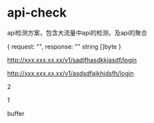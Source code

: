 # api-check
api检测方案，包含大流量中api的检测，及api的聚合



{
    request: "",
    response: "" string []byte
}

http://xxx.xxx.xx.xx/v1/sadjfhasdkkjasdf/login

http://xxx.xxx.xx.xx/v1/asdsdfajkhjdsfh/login


2


1


buffer